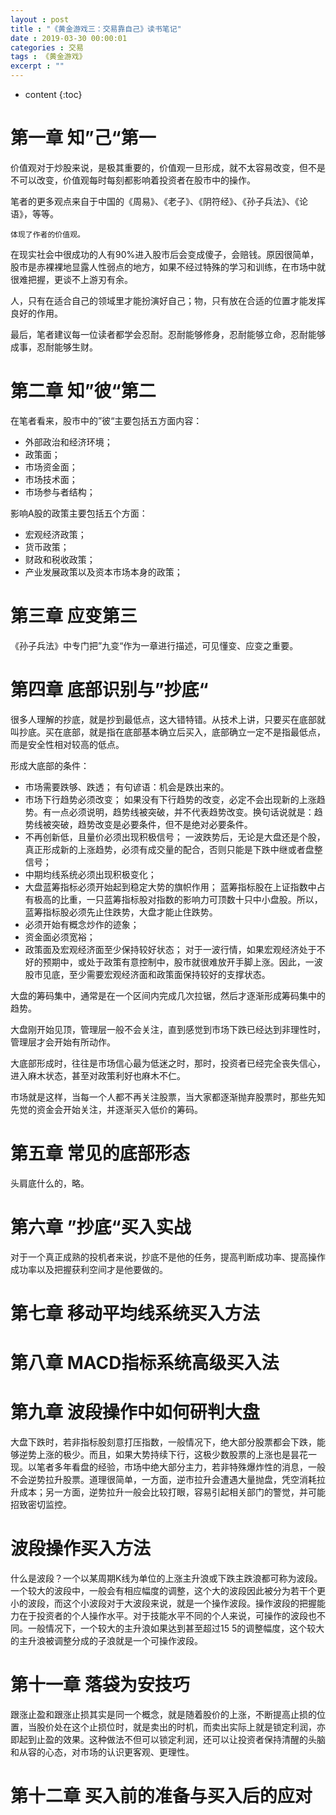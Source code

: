 ```yaml
---
layout : post
title : "《黄金游戏三：交易靠自己》读书笔记"
date : 2019-03-30 00:00:01
categories : 交易
tags : 《黄金游戏》
excerpt : ""
---
```


* content
{:toc}


# 第一章 知”己“第一
价值观对于炒股来说，是极其重要的，价值观一旦形成，就不太容易改变，但不是不可以改变，价值观每时每刻都影响着投资者在股市中的操作。

笔者的更多观点来自于中国的《周易》、《老子》、《阴符经》、《孙子兵法》、《论语》，等等。
```
体现了作者的价值观。
```

在现实社会中很成功的人有90%进入股市后会变成傻子，会赔钱。原因很简单，股市是赤裸裸地显露人性弱点的地方，如果不经过特殊的学习和训练，在市场中就很难把握，更谈不上游刃有余。

人，只有在适合自己的领域里才能扮演好自己；物，只有放在合适的位置才能发挥良好的作用。

最后，笔者建议每一位读者都学会忍耐。忍耐能够修身，忍耐能够立命，忍耐能够成事，忍耐能够生财。


# 第二章 知”彼“第二
在笔者看来，股市中的”彼“主要包括五方面内容：
* 外部政治和经济环境；
* 政策面；
* 市场资金面；
* 市场技术面；
* 市场参与者结构；

影响A股的政策主要包括五个方面：
* 宏观经济政策；
* 货币政策；
* 财政和税收政策；
* 产业发展政策以及资本市场本身的政策；


# 第三章 应变第三
《孙子兵法》中专门把”九变“作为一章进行描述，可见懂变、应变之重要。


# 第四章 底部识别与”抄底“
很多人理解的抄底，就是抄到最低点，这大错特错。从技术上讲，只要买在底部就叫抄底。买在底部，就是指在底部基本确立后买入，底部确立一定不是指最低点，而是安全性相对较高的低点。

形成大底部的条件：
* 市场需要跌够、跌透；
有句谚语：机会是跌出来的。
* 市场下行趋势必须改变；
如果没有下行趋势的改变，必定不会出现新的上涨趋势。有一点必须说明，趋势线被突破，并不代表趋势改变。换句话说就是：趋势线被突破，趋势改变是必要条件，但不是绝对必要条件。
* 不再创新低，且量价必须出现积极信号；
一波跌势后，无论是大盘还是个股，真正形成新的上涨趋势，必须有成交量的配合，否则只能是下跌中继或者盘整信号；
* 中期均线系统必须出现积极变化；
* 大盘蓝筹指标必须开始起到稳定大势的旗帜作用；
蓝筹指标股在上证指数中占有极高的比重，一只蓝筹指标股对指数的影响力可顶数十只中小盘股。所以，蓝筹指标股必须先止住跌势，大盘才能止住跌势。
* 必须开始有概念炒作的迹象；
* 资金面必须宽裕；
* 政策面及宏观经济面至少保持较好状态；
对于一波行情，如果宏观经济处于不好的预期中，或处于政策有意控制中，股市就很难放开手脚上涨。因此，一波股市见底，至少需要宏观经济面和政策面保持较好的支撑状态。

大盘的筹码集中，通常是在一个区间内完成几次拉锯，然后才逐渐形成筹码集中的趋势。

大盘刚开始见顶，管理层一般不会关注，直到感觉到市场下跌已经达到非理性时，管理层才会开始有所动作。

大底部形成时，往往是市场信心最为低迷之时，那时，投资者已经完全丧失信心，进入麻木状态，甚至对政策利好也麻木不仁。

市场就是这样，当每一个人都不再关注股票，当大家都逐渐抛弃股票时，那些先知先觉的资金会开始关注，并逐渐买入低价的筹码。


# 第五章 常见的底部形态
头肩底什么的，略。


# 第六章 ”抄底“买入实战
对于一个真正成熟的投机者来说，抄底不是他的任务，提高判断成功率、提高操作成功率以及把握获利空间才是他要做的。


# 第七章 移动平均线系统买入方法
# 第八章 MACD指标系统高级买入法


# 第九章 波段操作中如何研判大盘
大盘下跌时，若非指标股刻意打压指数，一般情况下，绝大部分股票都会下跌，能够逆势上涨的极少。而且，如果大势持续下行，这极少数股票的上涨也是昙花一现。以笔者多年看盘的经验，市场中绝大部分主力，若非特殊爆炸性的消息，一般不会逆势拉升股票。道理很简单，一方面，逆市拉升会遭遇大量抛盘，凭空消耗拉升成本；另一方面，逆势拉升一般会比较打眼，容易引起相关部门的警觉，并可能招致密切监控。

# 波段操作买入方法
什么是波段？一个以某周期K线为单位的上涨主升浪或下跌主跌浪都可称为波段。一个较大的波段中，一般会有相应幅度的调整，这个大的波段因此被分为若干个更小的波段，而这个小波段对于大波段来说，就是一个操作波段。操作波段的把握能力在于投资者的个人操作水平。对于技能水平不同的个人来说，可操作的波段也不同。一般情况下，一个较大的主升浪如果达到甚至超过15
5的调整幅度，这个较大的主升浪被调整分成的子浪就是一个可操作波段。


# 第十一章 落袋为安技巧
跟涨止盈和跟涨止损其实是同一个概念，就是随着股价的上涨，不断提高止损的位置，当股价处在这个止损位时，就是卖出的时机，而卖出实际上就是锁定利润，亦即起到止盈的效果。这种做法不但可以锁定利润，还可以让投资者保持清醒的头脑和从容的心态，对市场的认识更客观、更理性。


# 第十二章 买入前的准备与买入后的应对













